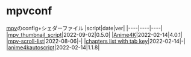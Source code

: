 # mpvconf
[mpv](https://github.com/mpv-player/mpv)のconfig+シェダーファイル
|script|date|ver|
|----|----|----|
|[mpv_thumbnail_script](https://github.com/marzzzello/mpv_thumbnail_script)|2022-09-02|0.5.0|
|[Anime4K](https://github.com/bloc97/Anime4K)|2022-02-14|4.0.1|
|[mpv-scroll-list](https://github.com/CogentRedTester/mpv-scroll-list)|2022-08-06|-|
|[chapters list with tab key](https://github.com/zxhzxhz/mpv-chapters)|2022-02-14|-|
|[anime4kautoscript](https://github.com/mhtvsSFrpHdE/AnimeAnyK-mpv)|2022-02-14|1.1.8|
